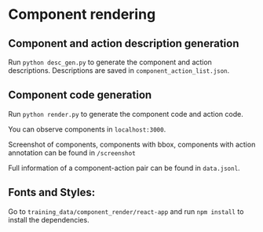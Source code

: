 # Component rendering

## Component and action description generation
Run `python desc_gen.py` to generate the component and action descriptions. Descriptions are saved in `component_action_list.json`.

## Component code generation
Run `python render.py` to generate the component code and action code. 

You can observe components in `localhost:3000`.

Screenshot of components, components with bbox, components with action annotation can be found in `/screenshot`

Full information of a component-action pair can be found in `data.jsonl`.

## Fonts and Styles:

Go to `training_data/component_render/react-app` and run `npm install` to install the dependencies.
